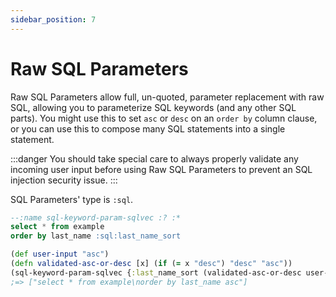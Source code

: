 ```yaml
---
sidebar_position: 7
---
```


# Raw SQL Parameters

Raw SQL Parameters allow full, un-quoted, parameter replacement with raw SQL, allowing you to parameterize SQL keywords (and any other SQL parts). You might use this to set `asc` or `desc` on an `order by` column clause, or you can use this to compose many SQL statements into a single statement.

:::danger
You should take special care to always properly validate any incoming user input before using Raw SQL Parameters to prevent an SQL injection security issue.
:::

SQL Parameters' type is `:sql`.

```sql title="SQL"
--:name sql-keyword-param-sqlvec :? :*
select * from example
order by last_name :sql:last_name_sort
```

```clojure title="Clojure"
(def user-input "asc")
(defn validated-asc-or-desc [x] (if (= x "desc") "desc" "asc"))
(sql-keyword-param-sqlvec {:last_name_sort (validated-asc-or-desc user-input)})
;=> ["select * from example\norder by last_name asc"]
```
